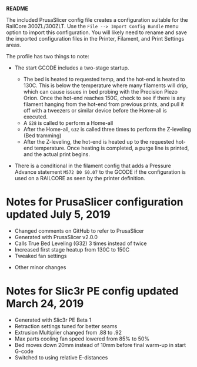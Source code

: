 **README**

The included PrusaSlicer config file creates a configuration suitable for the RailCore 300ZL/300ZLT.  Use the `File --> Import Config Bundle` menu option to import this configuration.  You will likely need to rename and save the imported configuration files in the Printer, Filament, and Print Settings areas.

The profile has two things to note:

- The start GCODE includes a two-stage startup.  

  - The bed is heated to requested temp, and the hot-end is heated to 130C.  This is below the temperature where many filaments will drip, which can cause issues in bed probing with the Precision Piezo Orion. Once the hot-end reaches 150C, check to see if there is any filament hanging from the hot-end from previous prints, and pull it off with a tweezers or similar device before the Home-all is executed.
  - A `G28` is called to perform a Home-all
  - After the Home-all, `G32` is called three times to perform the Z-leveling (Bed tramming)
  - After the Z-leveling, the hot-end is heated up to the requested hot-end temperature.  Once heating is completed, a purge line is printed, and the actual print begins.

- There is a conditional in the filament config that adds a Pressure Advance statement `M572 D0 S0.07` to the GCODE if the configuration is used on a RAILCORE as seen by the printer definition.

# Notes for PrusaSlicer configuration updated July 5, 2019

* Changed comments on GitHub to refer to PrusaSlicer
* Generated with PrusaSlicer v2.0.0
* Calls True Bed Leveling (G32) 3 times instead of twice
* Increased first stage heatup from 130C to 150C
* Tweaked fan settings
+ Other minor changes


# Notes for Slic3r PE config updated March 24, 2019

* Generated with Slic3r PE Beta 1
* Retraction settings tuned for better seams
* Extrusion Multiplier changed from .88 to .92
* Max parts cooling fan speed lowered from 85% to 50%
* Bed moves down 20mm instead of 10mm before final warm-up in start G-code
* Switched to using relative E-distances
